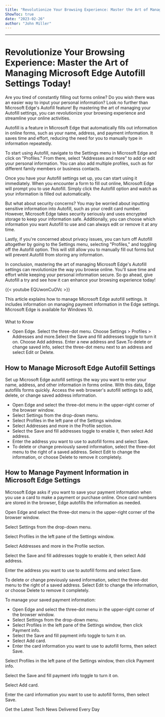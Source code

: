 ```yaml
---
title: "Revolutionize Your Browsing Experience: Master the Art of Managing Microsoft Edge Autofill Settings Today!"
ShowToc: true 
date: "2023-02-26"
author: "John Miller"
---
```

*****
# Revolutionize Your Browsing Experience: Master the Art of Managing Microsoft Edge Autofill Settings Today!

Are you tired of constantly filling out forms online? Do you wish there was an easier way to input your personal information? Look no further than Microsoft Edge's Autofill feature! By mastering the art of managing your Autofill settings, you can revolutionize your browsing experience and streamline your online activities.

Autofill is a feature in Microsoft Edge that automatically fills out information in online forms, such as your name, address, and payment information. It saves time and effort, reducing the need for you to manually type in information repeatedly.

To start using Autofill, navigate to the Settings menu in Microsoft Edge and click on "Profiles." From there, select "Addresses and more" to add or edit your personal information. You can also add multiple profiles, such as for different family members or business contacts.

Once you have your Autofill settings set up, you can start using it immediately. When you encounter a form to fill out online, Microsoft Edge will prompt you to use Autofill. Simply click the Autofill option and watch as your information is filled out automatically.

But what about security concerns? You may be worried about inputting sensitive information into Autofill, such as your credit card number. However, Microsoft Edge takes security seriously and uses encrypted storage to keep your information safe. Additionally, you can choose which information you want Autofill to use and can always edit or remove it at any time.

Lastly, if you're concerned about privacy issues, you can turn off Autofill altogether by going to the Settings menu, selecting "Profiles," and toggling off the Autofill option. This will still allow you to manually fill out forms but will prevent Autofill from storing any information.

In conclusion, mastering the art of managing Microsoft Edge's Autofill settings can revolutionize the way you browse online. You'll save time and effort while keeping your personal information secure. So go ahead, give Autofill a try and see how it can enhance your browsing experience today!

{{< youtube EQUwonCuOVc >}} 




This article explains how to manage Microsoft Edge autofill settings. It includes information on managing payment information in the Edge settings. Microsoft Edge is available for Windows 10.

 
### 
What to Know
 
- Open Edge. Select the three-dot menu. Choose Settings > Profiles > Addresses and more.Select the Save and fill addresses toggle to turn it on. Choose Add address. Enter a new address and Save.To delete or change saved info, select the three-dot menu next to an address and select Edit or Delete.

 
##   How to Manage Microsoft Edge Autofill Settings  
 

Set up Microsoft Edge autofill settings the way you want to enter your name, address, and other information in forms online. With this data, Edge autofills forms quickly. Access the web browser's autofill settings to add, delete, or change saved address information.

 
- Open Edge and select the three-dot menu in the upper-right corner of the browser window.
 - Select Settings from the drop-down menu.
 - Select Profiles in the left pane of the Settings window.
 - Select Addresses and more in the Profile section.
 - Select the Save and fill addresses toggle to enable it, then select Add address.
 - Enter the address you want to use to autofill forms and select Save.
 - To delete or change previously saved information, select the three-dot menu to the right of a saved address. Select Edit to change the information, or choose Delete to remove it completely.

 
##   How to Manage Payment Information in Microsoft Edge Settings  
 

Microsoft Edge asks if you want to save your payment information when you use a card to make a payment or purchase online. Once card numbers are stored in the browser, Edge autofills the information as needed.

 

Open Edge and select the three-dot menu in the upper-right corner of the browser window.

 

Select Settings from the drop-down menu.

 

Select Profiles in the left pane of the Settings window.

 

Select Addresses and more in the Profile section.

 

Select the Save and fill addresses toggle to enable it, then select Add address.

 

Enter the address you want to use to autofill forms and select Save.

 

To delete or change previously saved information, select the three-dot menu to the right of a saved address. Select Edit to change the information, or choose Delete to remove it completely.

 

To manage your saved payment information:

 
- Open Edge and select the three-dot menu in the upper-right corner of the browser window.
 - Select Settings from the drop-down menu.
 - Select Profiles in the left pane of the Settings window, then click Payment info.
 - Select the Save and fill payment info toggle to turn it on.
 - Select Add card.
 - Enter the card information you want to use to autofill forms, then select Save.

 

Select Profiles in the left pane of the Settings window, then click Payment info.

 

Select the Save and fill payment info toggle to turn it on.

 

Select Add card.

 

Enter the card information you want to use to autofill forms, then select Save.

 

Get the Latest Tech News Delivered Every Day




